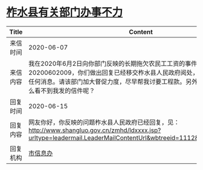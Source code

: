 # <a href="http://www.shangluo.gov.cn/zmhd/ldxxxx.jsp?urltype=leadermail.LeaderMailContentUrl&wbtreeid=1112&leadermailid=5986">柞水县有关部门办事不力</a>
| Title |                                                                   Content                                                                   |
|:-----:|---------------------------------------------------------------------------------------------------------------------------------------------|
| 来信时间  | 2020-06-07                                                                                                                                  |
| 来信内容  | 我在2020年6月2日向你部门反映的长期拖欠农民工工资的事件，信件编码20200602009，你们做出回复已经移交柞水县人民政府阅处，但我至今也没有得到任何消息。请该部门加大督促力度，尽早帮我讨要工程款。另外我在公开的信件中怎么看不到我发的信件呢？                |
| 回复时间  | 2020-06-15                                                                                                                                  |
| 回复内容  | 网友你好，你反映的问题柞水县人民政府已经回复，见：http://www.shangluo.gov.cn/zmhd/ldxxxx.jsp?urltype=leadermail.LeaderMailContentUrl&wbtreeid=1112&leadermailid=5957 |
| 回复机构  | <a href="../../category/agencies/市信息办.md">市信息办</a>                                                                                          |